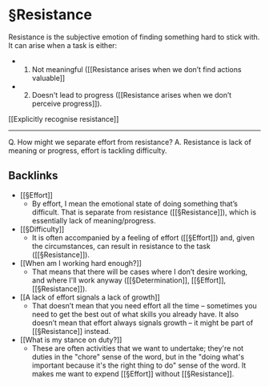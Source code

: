 # §Resistance
Resistance is the subjective emotion of finding something hard to stick with. It can arise when a task is either:
* 1) Not meaningful ([[Resistance arises when we don’t find actions valuable]]
* 2) Doesn't lead to progress ([[Resistance arises when we don’t perceive progress]]).

[[Explicitly recognise resistance]]

---

Q. How might we separate effort from resistance?
A. Resistance is lack of meaning or progress, effort is tackling difficulty.

## Backlinks
* [[§Effort]]
	* By effort, I mean the emotional state of doing something that’s difficult. That is separate from resistance ([[§Resistance]]), which is essentially lack of meaning/progress.
* [[§Difficulty]]
	* It is often accompanied by a feeling of effort ([[§Effort]]) and, given the circumstances, can result in resistance to the task ([[§Resistance]]).
* [[When am I working hard enough?]]
	* That means that there will be cases where I don’t desire working, and where I'll work anyway ([[§Determination]], [[§Effort]], [[§Resistance]]).
* [[A lack of effort signals a lack of growth]]
	* That doesn’t mean that you need effort all the time – sometimes you need to get the best out of what skills you already have. It also doesn’t mean that effort always signals growth – it might be part of [[§Resistance]] instead.
* [[What is my stance on duty?]]
	* These are often activities that we want to undertake; they're not duties in the "chore" sense of the word, but in the "doing what's important because it's the right thing to do" sense of the word. It makes me want to expend [[§Effort]] without [[§Resistance]].

<!-- {BearID:82245E6E-B9D9-4340-832D-ABC4E0B62454-79943-00002491D55E446A} -->

